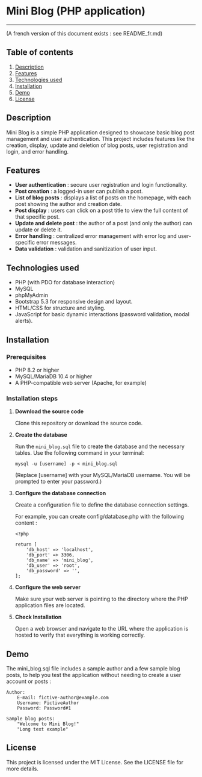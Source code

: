 # Mini Blog (PHP application)
***
(A french version of this document exists : see README_fr.md)

## Table of contents

1. [Description](#description)
2. [Features](#features)
3. [Technologies used](#technologies-used)
4. [Installation](#installation)
5. [Demo](#demo)
6. [License](#license)


## Description

Mini Blog is a simple PHP application designed to showcase basic blog post management and user authentication. This project includes features like the creation, display, update and deletion of blog posts, user registration and login, and error handling.


## Features

- **User authentication** : secure user registration and login functionality.
- **Post creation** : a logged-in user can publish a post.
- **List of blog posts** : displays a list of posts on the homepage, with each post showing the author and creation date.
- **Post display** : users can click on a post title to view the full content of that specific post.
- **Update and delete post** : the author of a post (and only the author) can update or delete it.
- **Error handling** : centralized error management with error log and user-specific error messages.
- **Data validation** : validation and sanitization of user input.


## Technologies used

- PHP (with PDO for database interaction)
- MySQL
- phpMyAdmin
- Bootstrap 5.3 for responsive design and layout.
- HTML/CSS for structure and styling.
- JavaScript for basic dynamic interactions (password validation, modal alerts).


## Installation

### Prerequisites

- PHP 8.2 or higher
- MySQL/MariaDB 10.4 or higher
- A PHP-compatible web server (Apache, for example)

### Installation steps

1. **Download the source code**

   Clone this repository or download the source code.

2. **Create the database**

   Run the `mini_blog.sql` file to create the database and the necessary tables. Use the following command in your terminal:
   ```
   mysql -u [username] -p < mini_blog.sql
   ```
   (Replace [username] with your MySQL/MariaDB username. You will be prompted to enter your password.)

3. **Configure the database connection**

    Create a configuration file to define the database connection settings. 

    For example, you can create config/database.php with the following content :
    ```
    <?php

    return [
        'db_host' => 'localhost',
        'db_port' => 3306,
        'db_name' => 'mini_blog',
        'db_user' => 'root',
        'db_password' => '',
    ];
    ```

4. **Configure the web server**

    Make sure your web server is pointing to the directory where the PHP application files are located.

5. **Check Installation**

    Open a web browser and navigate to the URL where the application is hosted to verify that everything is working correctly.


## Demo

The mini_blog.sql file includes a sample author and a few sample blog posts, to help you test the application without needing to create a user account or posts :

    Author:
        E-mail: fictive-author@example.com
        Username: FictiveAuthor
        Password: Password#1

    Sample blog posts:
        "Welcome to Mini Blog!"
        "Long text example"


## License

This project is licensed under the MIT License. See the LICENSE file for more details.
